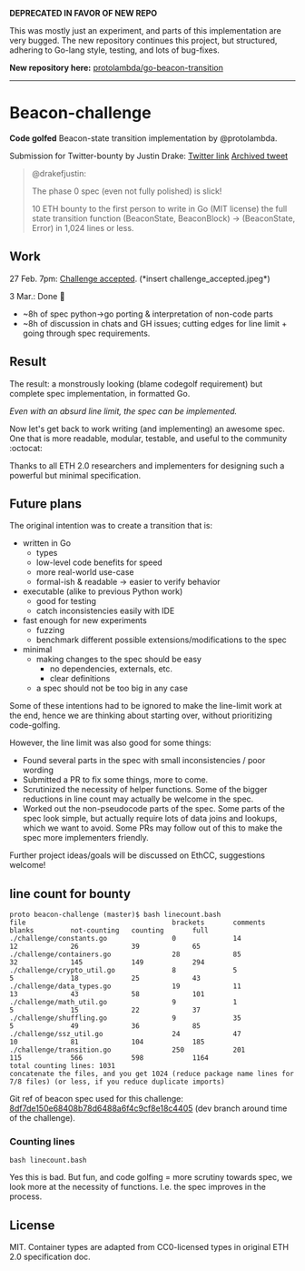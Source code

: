 **DEPRECATED IN FAVOR OF NEW REPO**

This was mostly just an experiment, and parts of this implementation are very bugged.
The new repository continues this project, but structured, adhering to Go-lang style, testing, and lots of bug-fixes.

**New repository here:** [protolambda/go-beacon-transition](https://github.com/protolambda/go-beacon-transition/)


---------

# Beacon-challenge

**Code golfed** Beacon-state transition implementation by @protolambda.

Submission for Twitter-bounty by Justin Drake:
[Twitter link](https://twitter.com/drakefjustin/status/1100809667528278016)
[Archived tweet](https://web.archive.org/web/20190227193001/https://twitter.com/drakefjustin/status/1100809667528278016)

> @drakefjustin:
>
> The phase 0 spec (even not fully polished) is slick!
>
> 10 ETH bounty to the first person to write in Go (MIT license) the full state transition function (BeaconState, BeaconBlock) -> (BeaconState, Error) in 1,024 lines or less.

## Work

27 Feb. 7pm: [Challenge accepted](https://twitter.com/protolambda/status/1100819044951908352). (\*insert challenge_accepted.jpeg\*)

3 Mar.: Done :tada:
 - ~8h of spec python->go porting & interpretation of non-code parts
 - ~8h of discussion in chats and GH issues; cutting edges for line limit + going through spec requirements.

## Result
 
The result: a monstrously looking (blame codegolf requirement) but complete spec implementation, in formatted Go.
 
*Even with an absurd line limit, the spec can be implemented.*

Now let's get back to work writing (and implementing) an awesome spec. 
One that is more readable, modular, testable, and useful to the community :octocat:

Thanks to all ETH 2.0 researchers and implementers for designing such a powerful but minimal specification.

## Future plans

The original intention was to create a transition that is:
 
- written in Go
    - types
    - low-level code benefits for speed
    - more real-world use-case
    - formal-ish & readable -> easier to verify behavior
- executable (alike to previous Python work)
    - good for testing
    - catch inconsistencies easily with IDE
- fast enough for new experiments
    - fuzzing
    - benchmark different possible extensions/modifications to the spec
- minimal
    - making changes to the spec should be easy
       - no dependencies, externals, etc.
       - clear definitions
    - a spec should not be too big in any case

Some of these intentions had to be ignored to make the line-limit work at the end,
 hence we are thinking about starting over, without prioritizing code-golfing. 

However, the line limit was also good for some things:

- Found several parts in the spec with small inconsistencies / poor wording
- Submitted a PR to fix some things, more to come.
- Scrutinized the necessity of helper functions. Some of the bigger reductions in line count may actually be welcome in the spec.
- Worked out the non-pseudocode parts of the spec. Some parts of the spec look simple,
    but actually require lots of data joins and lookups, which we want to avoid.
    Some PRs may follow out of this to make the spec more implementers friendly.

Further project ideas/goals will be discussed on EthCC, suggestions welcome!


## line count for bounty

```
proto beacon-challenge (master)$ bash linecount.bash 
file                                    brackets       comments       blanks         not-counting   counting       full           
./challenge/constants.go                0              14             12             26             39             65             
./challenge/containers.go               28             85             32             145            149            294            
./challenge/crypto_util.go              8              5              5              18             25             43             
./challenge/data_types.go               19             11             13             43             58             101            
./challenge/math_util.go                9              1              5              15             22             37             
./challenge/shuffling.go                9              35             5              49             36             85             
./challenge/ssz_util.go                 24             47             10             81             104            185            
./challenge/transition.go               250            201            115            566            598            1164           
total counting lines: 1031
concatenate the files, and you get 1024 (reduce package name lines for 7/8 files) (or less, if you reduce duplicate imports)
```


Git ref of beacon spec used for this challenge: [8df7de150e68408b78d6488a6f4c9cf8e18c4405](https://github.com/ethereum/eth2.0-specs/blob/8df7de150e68408b78d6488a6f4c9cf8e18c4405/specs/core/0_beacon-chain.md)
 (dev branch around time of the challenge).

### Counting lines

```
bash linecount.bash
```

Yes this is bad. But fun, and code golfing = more scrutiny towards spec, we look more at the necessity of functions.
 I.e. the spec improves in the process.

## License

MIT. Container types are adapted from CC0-licensed types in original ETH 2.0 specification doc.

